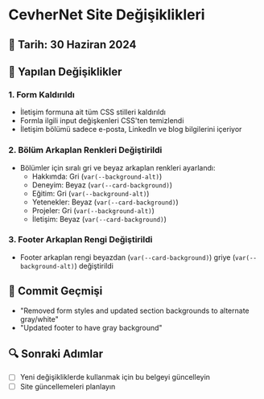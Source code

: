 # CevherNet Site Değişiklikleri

## 📅 Tarih: 30 Haziran 2024

## 🔄 Yapılan Değişiklikler

### 1. Form Kaldırıldı
- İletişim formuna ait tüm CSS stilleri kaldırıldı
- Formla ilgili input değişkenleri CSS'ten temizlendi
- İletişim bölümü sadece e-posta, LinkedIn ve blog bilgilerini içeriyor

### 2. Bölüm Arkaplan Renkleri Değiştirildi
- Bölümler için sıralı gri ve beyaz arkaplan renkleri ayarlandı:
  - Hakkımda: Gri (`var(--background-alt)`)
  - Deneyim: Beyaz (`var(--card-background)`)
  - Eğitim: Gri (`var(--background-alt)`)
  - Yetenekler: Beyaz (`var(--card-background)`)
  - Projeler: Gri (`var(--background-alt)`)
  - İletişim: Beyaz (`var(--card-background)`)

### 3. Footer Arkaplan Rengi Değiştirildi
- Footer arkaplan rengi beyazdan (`var(--card-background)`) griye (`var(--background-alt)`) değiştirildi

## 💾 Commit Geçmişi
- "Removed form styles and updated section backgrounds to alternate gray/white"
- "Updated footer to have gray background"

## 🔍 Sonraki Adımlar
- [ ] Yeni değişikliklerde kullanmak için bu belgeyi güncelleyin
- [ ] Site güncellemeleri planlayın 